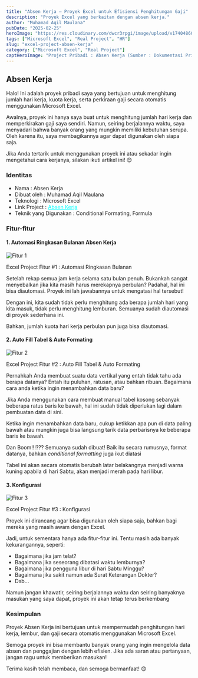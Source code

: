 ```yaml
---
title: "Absen Kerja – Proyek Excel untuk Efisiensi Penghitungan Gaji"
description: "Proyek Excel yang berkaitan dengan absen kerja."
author: "Muhamad Aqil Maulana"
pubDate: "2025-02-25"
heroImage: "https://res.cloudinary.com/dwcr3rpgi/image/upload/v1740486081/blogs/Excel-Project-Absen-Kerja-Hero.png"
tags: ["Microsoft Excel", "Real Project", "HR"]
slug: "excel-project-absen-kerja"
category: ["Microsoft Excel", "Real Project"]
captHeroImage: "Project Pribadi : Absen Kerja (Sumber : Dokumentasi Pribadi)"
---
```


## Absen Kerja

Halo! Ini adalah proyek pribadi saya yang bertujuan untuk menghitung jumlah hari kerja, kuota kerja, serta perkiraan gaji secara otomatis menggunakan Microsoft Excel.

Awalnya, proyek ini hanya saya buat untuk menghitung jumlah hari kerja dan memperkirakan gaji saya sendiri. Namun, seiring berjalannya waktu, saya menyadari bahwa banyak orang yang mungkin memiliki kebutuhan serupa. Oleh karena itu, saya membagikannya agar dapat digunakan oleh siapa saja.

Jika Anda tertarik untuk menggunakan proyek ini atau sekadar ingin mengetahui cara kerjanya, silakan ikuti artikel ini! 😊

### Identitas

- Nama : Absen Kerja
- Dibuat oleh : Muhamad Aqil Maulana
- Teknologi : Microsoft Excel
- Link Project : <a href="https://1drv.ms/x/c/1ce9c61702ed3db2/EYY6VMDI_M5JnKu4iMHK0GgB-07KHzS_V1hHlQbCjsj8uw?e=KhhQl6" target="_blank" style="color:cyan">Absen Kerja</a>
- Teknik yang Digunakan : Conditional Formating, Formula

### Fitur-fitur

#### 1. Automasi Ringkasan Bulanan Absen Kerja

![Fitur 1](https://res.cloudinary.com/dwcr3rpgi/image/upload/v1740488163/blogs/Excel-Project-Absen-Kerja-Hero-Feature1_urxn9r.png)

<figcaption>
    Excel Project Fitur #1 : Automasi Ringkasan Bulanan
  </figcaption>

Setelah rekap semua jam kerja selama satu bulan penuh. Bukankah sangat menyebalkan jika kita masih harus merekapnya perbulan? Padahal, hal ini bisa diautomasi. Proyek ini lah jawabannya untuk mengatasi hal tersebut!

Dengan ini, kita sudah tidak perlu menghitung ada berapa jumlah hari yang kita masuk, tidak perlu menghitung lemburan. Semuanya sudah diautomasi di proyek sederhana ini.

Bahkan, jumlah kuota hari kerja perbulan pun juga bisa diautomasi.

#### 2. Auto Fill Tabel & Auto Formating

![Fitur 2](https://res.cloudinary.com/dwcr3rpgi/image/upload/v1740488425/blogs/Excel-Project-Absen-Kerja-Hero-Feature2_eujxy1.png)

<figcaption>
    Excel Project Fitur #2 : Auto Fill Tabel & Auto Formating
  </figcaption>

Pernahkah Anda membuat suatu data vertikal yang entah tidak tahu ada berapa datanya? Entah itu puluhan, ratusan, atau bahkan ribuan. Bagaimana cara anda ketika ingin menambahkan data baru?

Jika Anda menggunakan cara membuat manual tabel kosong sebanyak beberapa ratus baris ke bawah, hal ini sudah tidak diperlukan lagi dalam pembuatan data di sini.

Ketika ingin menambahkan data baru, cukup ketikkan apa pun di data paling bawah atau mungkin juga bisa langsung tarik data perbarisnya ke beberapa baris ke bawah.

Dan Boom!!!??? Semuanya sudah dibuat! Baik itu secara rumusnya, format datanya, bahkan _conditional formatting_ juga ikut diatasi

Tabel ini akan secara otomatis berubah latar belakangnya menjadi warna kuning apabila di hari Sabtu, akan menjadi merah pada hari libur.

#### 3. Konfigurasi

![Fitur 3](https://res.cloudinary.com/dwcr3rpgi/image/upload/v1740488943/blogs/Excel-Project-Absen-Kerja-Hero-Feature3_dmvxbr.png)

<figcaption>
    Excel Project Fitur #3 : Konfigurasi
  </figcaption>

Proyek ini dirancang agar bisa digunakan oleh siapa saja, bahkan bagi mereka yang masih awam dengan Excel.

Jadi, untuk sementara hanya ada fitur-fitur ini. Tentu masih ada banyak kekurangannya, seperti: 
- Bagaimana jika jam telat? 
- Bagaimana jika seseorang dibatasi waktu lemburnya? 
- Bagaimana jika pengguna libur di hari Sabtu Minggu?
- Bagaimana jika sakit namun ada Surat Keterangan Dokter?
- Dsb...

Namun jangan khawatir, seiring berjalannya waktu dan seiring banyaknya masukan yang saya dapat, proyek ini akan tetap terus berkembang

### Kesimpulan
Proyek Absen Kerja ini bertujuan untuk mempermudah penghitungan hari kerja, lembur, dan gaji secara otomatis menggunakan Microsoft Excel.

Semoga proyek ini bisa membantu banyak orang yang ingin mengelola data absen dan penggajian dengan lebih efisien. Jika ada saran atau pertanyaan, jangan ragu untuk memberikan masukan!

Terima kasih telah membaca, dan semoga bermanfaat! 😊

